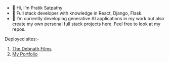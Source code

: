 - 👋 Hi, I’m Pratik Satpathy
- 👀 Full stack developer with knowledge in React, Django, Flask.
- 🌱 I’m currently developing generative AI applications in my work but also create my own personal full stack projects here. Feel free to look at my repos.

Deployed sites:-
1. [The Debnath Films](https://prsatpat1711.github.io/thedebnathfilms/)
2. [My Portfolio](https://prsatpat1711.github.io/prsatpat1711.-github.io/)

<!---
prsatpat1711/prsatpat1711 is a ✨ special ✨ repository because its `README.md` (this file) appears on your GitHub profile.
You can click the Preview link to take a look at your changes.
--->
